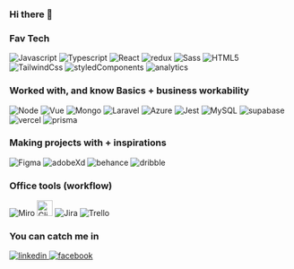 <h3>Hi there 👋</h3>

<h3>Fav Tech</h3>
<div>
      <img alt="Javascript" src="https://img.shields.io/badge/JavaScript-b38600?style=for-the-badge&logo=javascript&logoColor=F7DF1E">
      <img alt="Typescript" src="https://img.shields.io/badge/TypeScript-007ACC?style=for-the-badge&logo=typescript&logoColor=white">
      <img alt="React" src="https://img.shields.io/badge/React-20232A?style=for-the-badge&logo=react&logoColor=61DAFB">
      <img alt="redux" src="https://img.shields.io/badge/Redux-593D88?style=for-the-badge&logo=redux&logoColor=white">
      <img alt="Sass" src="https://img.shields.io/badge/Sass-CC6699?style=for-the-badge&logo=sass&logoColor=white">
      <img alt="HTML5" src="https://img.shields.io/badge/HTML5-E34F26?style=for-the-badge&logo=html5&logoColor=white">
      <img alt="TailwindCss" src="https://img.shields.io/badge/Tailwind_CSS-38B2AC?style=for-the-badge&logo=tailwind-css&logoColor=white">
      <img alt="styledComponents" src="https://img.shields.io/badge/styled--components-DB7093?style=for-the-badge&logo=styled-components&logoColor=white">
      <img alt="analytics" src="https://img.shields.io/badge/Google%20Analytics-E37400?style=for-the-badge&logo=google%20analytics&logoColor=white">
</div>

<h3>Worked with, and know Basics + business workability</h3>
<div>
  <img alt="Node" src="https://img.shields.io/badge/Node.js-43853D?style=for-the-badge&logo=node.js&logoColor=white">
  <img alt="Vue" src="https://img.shields.io/badge/Vue.js-35495E?style=for-the-badge&logo=vue.js&logoColor=4FC08D">
  <img alt="Mongo" src="https://img.shields.io/badge/MongoDB-4EA94B?style=for-the-badge&logo=mongodb&logoColor=white">
  <img alt="Laravel" src="https://img.shields.io/badge/Laravel-FF2D20?style=for-the-badge&logo=laravel&logoColor=white">
  <img alt="Azure" src="https://img.shields.io/badge/Microsoft_Azure-0089D6?style=for-the-badge&logo=microsoft-azure&logoColor=white">
  <img alt="Jest" src="https://img.shields.io/badge/Jest-323330?style=for-the-badge&logo=Jest&logoColor=white">
  <img alt="MySQL" src="https://img.shields.io/badge/MySQL-00000F?style=for-the-badge&logo=mysql&logoColor=white">
  <img alt="supabase" src="https://img.shields.io/badge/Supabase-181818?style=for-the-badge&logo=supabase&logoColor=whit">
  <img alt="vercel" src="https://img.shields.io/badge/Vercel-000000?style=for-the-badge&logo=vercel&logoColor=white">
  <img alt="prisma" src="https://img.shields.io/badge/Prisma-3982CE?style=for-the-badge&logo=Prisma&logoColor=white">
</div>

<h3>Making projects with + inspirations</h3>
<div>
  <img alt="Figma" src="https://img.shields.io/badge/Figma-F24E1E?style=for-the-badge&logo=figma&logoColor=white">
  <img alt="adobeXd" src="https://img.shields.io/badge/Adobe%20XD-470137?style=for-the-badge&logo=Adobe%20XD&logoColor=#FF61F6">
  <img alt="behance" src="https://img.shields.io/badge/Behance-0054F7?style=for-the-badge&logo=behance&logoColor=white">
  <img alt="dribble" src="https://img.shields.io/badge/Dribbble-EA4C89?style=for-the-badge&logo=dribbble&logoColor=white">
</div>

<h3>Office tools (workflow)</h3>
<div>
  <img alt="Miro" src="https://img.shields.io/badge/Miro-050038?style=for-the-badge&logo=Miro&logoColor=white">
  <img alt="Clickup" src="https://i.imgur.com/XGNz9mS.jpg" style="height: 28px">
  <img alt="Jira" src="https://img.shields.io/badge/Jira-0052CC?style=for-the-badge&logo=Jira&logoColor=white">
  <img alt="Trello" src="https://img.shields.io/badge/Trello-0052CC?style=for-the-badge&logo=trello&logoColor=white">
</div>

<h3>You can catch me in</h3>
<div>
  <a href="https://www.linkedin.com/in/patryk-kowalski" target="_blank">
    <img alt="linkedin" src="https://img.shields.io/badge/LinkedIn-0077B5?style=for-the-badge&logo=linkedin&logoColor=white">
  </a>
  <a href="https://www.facebook.com/kowalus23" target="_blank">
     <img alt="facebook" src="https://img.shields.io/badge/Facebook-1877F2?style=for-the-badge&logo=facebook&logoColor=white">
  </a>
</div>
